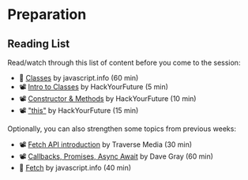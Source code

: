 # Preparation

## Reading List

Read/watch through this list of content before you come to the session:

- 📖 [Classes](https://javascript.info/classes) by javascript.info (60 min)
- 📽️ [Intro to Classes](https://youtu.be/tciZZi2ZxrM) by HackYourFuture (5 min)
- 📽️ [Constructor & Methods](https://youtu.be/ZRCfNLtyO6Q) by HackYourFuture (10 min)
- 📽️ ["this"](https://youtu.be/LrQYgjIfxAU) by HackYourFuture (15 min)

Optionally, you can also strengthen some topics from previous weeks:

- 📽️ [Fetch API introduction](https://www.youtube.com/watch?v=Oive66jrwBs&ab_channel=TraversyMedia) by Traverse Media (30 min)
- 📽️ [Callbacks, Promises, Async Await](https://www.youtube.com/watch?v=VmQ6dHvnKIM&ab_channel=DaveGray) by Dave Gray (60 min)
- 📖 [Fetch](https://javascript.info/fetch) by javascript.info (40 min)
